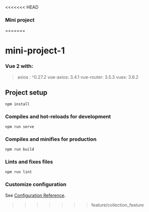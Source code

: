 <<<<<<< HEAD
### Mini project
=======
# mini-project-1

### Vue 2 with:

> axios : ^0.27.2
> vue-axios: 3.4.1
> vue-router: 3.5.3
> vuex: 3.6.2

## Project setup

```
npm install
```

### Compiles and hot-reloads for development

```
npm run serve
```

### Compiles and minifies for production

```
npm run build
```

### Lints and fixes files

```
npm run lint
```

### Customize configuration

See [Configuration Reference](https://cli.vuejs.org/config/).
>>>>>>> feature/collection_feature
